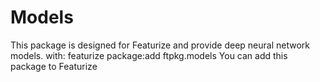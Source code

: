 # Models
This package is designed for Featurize and provide deep neural network models.
with:
featurize package:add ftpkg.models
You can add this package to Featurize
